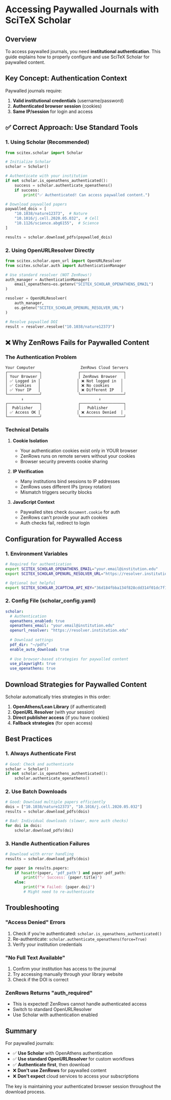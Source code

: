 # Accessing Paywalled Journals with SciTeX Scholar

## Overview

To access paywalled journals, you need **institutional authentication**. This guide explains how to properly configure and use SciTeX Scholar for paywalled content.

## Key Concept: Authentication Context

Paywalled journals require:
1. **Valid institutional credentials** (username/password)
2. **Authenticated browser session** (cookies)
3. **Same IP/session** for login and access

## ✅ Correct Approach: Use Standard Tools

### 1. Using Scholar (Recommended)

```python
from scitex.scholar import Scholar

# Initialize Scholar
scholar = Scholar()

# Authenticate with your institution
if not scholar.is_openathens_authenticated():
    success = scholar.authenticate_openathens()
    if success:
        print("✅ Authenticated! Can access paywalled content.")

# Download paywalled papers
paywalled_dois = [
    "10.1038/nature12373",  # Nature
    "10.1016/j.cell.2020.05.032",  # Cell
    "10.1126/science.abg6155",  # Science
]

results = scholar.download_pdfs(paywalled_dois)
```

### 2. Using OpenURLResolver Directly

```python
from scitex.scholar.open_url import OpenURLResolver
from scitex.scholar.auth import AuthenticationManager

# Use standard resolver (NOT ZenRows!)
auth_manager = AuthenticationManager(
    email_openathens=os.getenv("SCITEX_SCHOLAR_OPENATHENS_EMAIL")
)

resolver = OpenURLResolver(
    auth_manager,
    os.getenv("SCITEX_SCHOLAR_OPENURL_RESOLVER_URL")
)

# Resolve paywalled DOI
result = resolver.resolve("10.1038/nature12373")
```

## ❌ Why ZenRows Fails for Paywalled Content

### The Authentication Problem

```
Your Computer                    ZenRows Cloud Servers
┌──────────────┐                ┌───────────────────┐
│ Your Browser │                │ ZenRows Browser   │
│ ✅ Logged in │                │ ❌ Not logged in  │
│ ✅ Cookies   │                │ ❌ No cookies     │
│ ✅ Your IP   │                │ ❌ Different IP   │
└──────────────┘                └───────────────────┘
       ↓                                 ↓
┌──────────────┐                ┌───────────────────┐
│  Publisher   │                │   Publisher       │
│ ✅ Access OK │                │ ❌ Access Denied  │
└──────────────┘                └───────────────────┘
```

### Technical Details

1. **Cookie Isolation**
   - Your authentication cookies exist only in YOUR browser
   - ZenRows runs on remote servers without your cookies
   - Browser security prevents cookie sharing

2. **IP Verification**
   - Many institutions bind sessions to IP addresses
   - ZenRows uses different IPs (proxy rotation)
   - Mismatch triggers security blocks

3. **JavaScript Context**
   - Paywalled sites check `document.cookie` for auth
   - ZenRows can't provide your auth cookies
   - Auth checks fail, redirect to login

## Configuration for Paywalled Access

### 1. Environment Variables

```bash
# Required for authentication
export SCITEX_SCHOLAR_OPENATHENS_EMAIL="your.email@institution.edu"
export SCITEX_SCHOLAR_OPENURL_RESOLVER_URL="https://resolver.institution.edu"

# Optional but helpful
export SCITEX_SCHOLAR_2CAPTCHA_API_KEY="36d184fbba134f828cdd314f01dc7f18"
```

### 2. Config File (scholar_config.yaml)

```yaml
scholar:
  # Authentication
  openathens_enabled: true
  openathens_email: "your.email@institution.edu"
  openurl_resolver: "https://resolver.institution.edu"
  
  # Download settings
  pdf_dir: "~/pdfs"
  enable_auto_download: true
  
  # Use browser-based strategies for paywalled content
  use_playwright: true
  use_openathens: true
```

## Download Strategies for Paywalled Content

Scholar automatically tries strategies in this order:

1. **OpenAthens/Lean Library** (if authenticated)
2. **OpenURL Resolver** (with your session)
3. **Direct publisher access** (if you have cookies)
4. **Fallback strategies** (for open access)

## Best Practices

### 1. Always Authenticate First

```python
# Good: Check and authenticate
scholar = Scholar()
if not scholar.is_openathens_authenticated():
    scholar.authenticate_openathens()
```

### 2. Use Batch Downloads

```python
# Good: Download multiple papers efficiently
dois = ["10.1038/nature12373", "10.1016/j.cell.2020.05.032"]
results = scholar.download_pdfs(dois)

# Bad: Individual downloads (slower, more auth checks)
for doi in dois:
    scholar.download_pdfs(doi)
```

### 3. Handle Authentication Failures

```python
# Download with error handling
results = scholar.download_pdfs(dois)

for paper in results.papers:
    if hasattr(paper, 'pdf_path') and paper.pdf_path:
        print(f"✅ Success: {paper.title}")
    else:
        print(f"❌ Failed: {paper.doi}")
        # Might need to re-authenticate
```

## Troubleshooting

### "Access Denied" Errors
1. Check if you're authenticated: `scholar.is_openathens_authenticated()`
2. Re-authenticate: `scholar.authenticate_openathens(force=True)`
3. Verify your institution credentials

### "No Full Text Available"
1. Confirm your institution has access to the journal
2. Try accessing manually through your library website
3. Check if the DOI is correct

### ZenRows Returns "auth_required"
- This is expected! ZenRows cannot handle authenticated access
- Switch to standard OpenURLResolver
- Use Scholar with authentication enabled

## Summary

For paywalled journals:
- ✅ **Use Scholar** with OpenAthens authentication
- ✅ **Use standard OpenURLResolver** for custom workflows
- ✅ **Authenticate first**, then download
- ❌ **Don't use ZenRows** for paywalled content
- ❌ **Don't expect** cloud services to access your subscriptions

The key is maintaining your authenticated browser session throughout the download process.